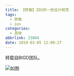 ```yaml
---
title: 【转载】IOS的一些设计规范
tags:
  - 转载
  - ios
categories:
  - 其他
abbrlink: 23804
date: 2019-03-05 12:09:27
---
```

转载自BIGD团队。
<!--more-->
![如图](https://imgs.codewoody.com/uploads/big/73da26e439c2fe4f88b0346301c87036.jpg)
